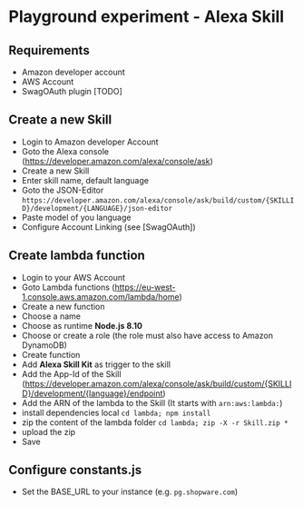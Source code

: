 # Playground experiment - Alexa Skill
## Requirements 
- Amazon developer account
- AWS Account
- SwagOAuth plugin [TODO]

## Create a new Skill
- Login to Amazon developer Account
- Goto the Alexa console (https://developer.amazon.com/alexa/console/ask)
- Create a new Skill 
- Enter skill name, default language
- Goto the JSON-Editor `https://developer.amazon.com/alexa/console/ask/build/custom/{SKILLID}/development/{LANGUAGE}/json-editor`
- Paste model of you language 
- Configure Account Linking (see [SwagOAuth])

## Create lambda function
- Login to your AWS Account
- Goto Lambda functions (https://eu-west-1.console.aws.amazon.com/lambda/home)
- Create a new function
- Choose a name
- Choose as runtime **Node.js 8.10**
- Choose or create a role (the role must also have access to Amazon DynamoDB)
- Create function
- Add **Alexa Skill Kit** as trigger to the skill
- Add the App-Id of the Skill (https://developer.amazon.com/alexa/console/ask/build/custom/{SKILLID}/development/{language}/endpoint)
- Add the ARN of the lambda to the Skill (It starts with `arn:aws:lambda:`)
- install dependencies local `cd lambda; npm install`
- zip the content of the lambda folder `cd lambda; zip -X -r Skill.zip *`
- upload the zip 
- Save

## Configure constants.js
- Set the BASE_URL to your instance (e.g. `pg.shopware.com`)
